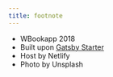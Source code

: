 ```yaml
---
title: footnote
---
```


- WBookapp 2018
- Built upon [Gatsby Starter](https://github.com/greglobinski/gatsby-starter-hero-blog)
- Host by Netlify
- Photo by Unsplash
